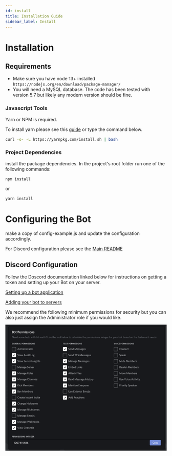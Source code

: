 ```yaml
---
id: install
title: Installation Guide
sidebar_label: Install
---
```

# Installation 

## Requirements 

  - Make sure you have node 13+ installed ```https://nodejs.org/en/download/package-manager/```
  - You will need a MySQL database. The code has been tested with version 5.7 but likely any modern version should be fine. 

### Javascript Tools

  Yarn or NPM is required.  

  To install yarn please see this [guide](https://classic.yarnpkg.com/en/docs/install) or type the command below.

  ```sh
  curl -o- -L https://yarnpkg.com/install.sh | bash
  ```

### Project Dependencies 

  install the package dependencies.  In the project's root folder run one of the following commands:

  ```
  npm install
  ```

  or

  ```sh
  yarn install
  ```


# Configuring the Bot

make a copy of config-example.js and update the configuration accordingly.
 
For Discord configuration please see the [Main README](../README.md)


## Discord Configuration

Follow the Doscord documentation linked below for instructions on getting a token and setting up your Bot on your server.

[Setting up a bot application](https://discordjs.guide/preparations/setting-up-a-bot-application.html#your-token)

[Adding your bot to servers](https://discordjs.guide/preparations/adding-your-bot-to-servers.html)

We recommend the following minimum permissions for security but you can also just assign the Administrator role if you would like. 

![Discord Permissions](assets/discord_permissions.png)

